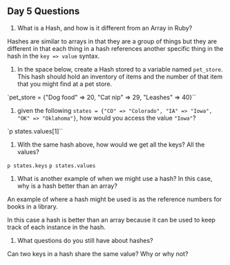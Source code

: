 ## Day 5 Questions

1. What is a Hash, and how is it different from an Array in Ruby?

Hashes are similar to arrays in that they are a group of things but they are different
in that each thing in a hash references another specific thing in the hash in the
`key => value` syntax.

1. In the space below, create a Hash stored to a variable named `pet_store`.  This hash should hold an inventory of items and the number of that item that you might find at a pet store.

`pet_store = {"Dog food" => 20, "Cat nip" => 29, "Leashes" => 40}``

1. given the following `states = {"CO" => "Colorado", "IA" => "Iowa", "OK" => "Oklahoma"}`, how would you access the value `"Iowa"`?

`p states.values[1]``

1. With the same hash above, how would we get all the keys?  All the values?

`p states.keys`       `p states.values`

1. What is another example of when we might use a hash?  In this case, why is a hash better than an array?

An example of where a hash might be used is as the reference numbers for books in a library.

In this case a hash is better than an array because it can be used to keep track of each instance in the hash.

1. What questions do you still have about hashes?

Can two keys in a hash share the same value?  Why or why not?
